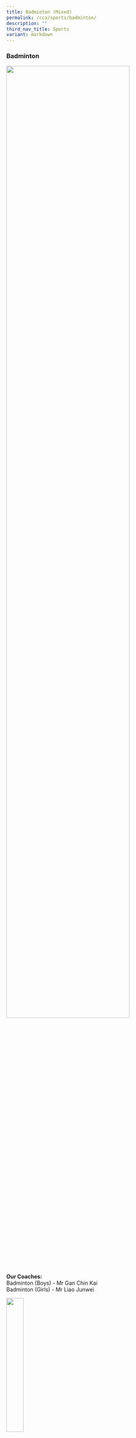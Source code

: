 ```yaml
---
title: Badminton (Mixed)
permalink: /cca/sports/badminton/
description: ""
third_nav_title: Sports
variant: markdown
---
```

<h3>Badminton</h3>
<div class="isomer-image-wrapper">
<img style="width:80%" height="auto" width="100%" src="/images/cca15.gif">
</div>
<p>
<br>
</p>
<p><strong>Our Coaches:</strong>
<br>Badminton (Boys) - Mr Gan Chin Kai
<br>Badminton (Girls) - Mr Liao Junwei</p>
<div class="isomer-image-wrapper">
<img style="width:30%" height="auto" width="100%" src="/images/CCA/Sports/badminton%20coach%20photo.JPG">
</div>
<p><a href="/files/CCA/Coach%20%20%20Personal%20Achievements/Personal%20Achievements/fmss%20badminton%20coach_liao%20junwei_personal%20achievements.pdf" rel="noopener noreferrer nofollow" target="_blank">Personal Achievements</a>
<br>
<br>
</p>
<ul>
<li>
<p>Details</p>
<p><strong>Training Days &amp; Time:</strong>
<br>
<br>Girls:
<br>Monday : 3.00 pm - 5.30 pm (Sec 1 &amp; 2)&nbsp;
<br>Wednesday: 3.00 pm - 5.30 pm (Sec 3 &amp; 4)
<br>Friday: 2.00 pm - 4.00 pm (Sec 1 &amp; 2) &amp; 3.30 pm - 5.30 pm (Sec
3 &amp; 4)
<br>
<br>
</p>
<p>Boys:
<br>Wednesday: 3.00 pm - 5.30 pm
<br>Friday: 2.30 pm - 5.00 pm
<br>
<br>
</p>
<p><strong>Teachers In Charge:</strong>
<br>
<br>Girls:
<br>Ms Thio Lay Hong (I/C)
<br>Mdm Yee Suet Fong Dawn
<br>
<br>
</p>
<p>Boys:
<br>Mrs Jean Ho (I/C)
<br>Mdm Haliza
<br>Ms Tay Shu-Min, Samantha
<br>
</p>
<p></p>
<ul>
<li>
<p><strong>Overview</strong>
</p>
<p><strong>Vision &amp; Mission<br></strong>
</p>
<p><strong>To develop pupils to become sports leaders who are intrinsically motivated and focused on success. <br><br></strong>
</p>
<p><strong>Highlights<br></strong>
</p>
<p><strong>• Participation in NSG South Zone Badminton Championships and Nationals Championships<br>• Participations in the Methodist Schools Cup<br>• Participation in competitions organised by the Singapore Badminton Association such as the Alpha Age Group Series<br>• Participation in the National Deaf Games<br>• Participation in various other tournaments such as the Wee Kim Wee Badminton Challenge Trophy and Pilot Pen Championships<br>• Friendly matches with other schools</strong>
	
</p><p>&nbsp;</p>
<ul>
<li data-pm-slice="2 5 [&quot;bulletList&quot;,{&quot;tight&quot;:false},&quot;listItem&quot;,{},&quot;bulletList&quot;,{&quot;tight&quot;:false},&quot;listItem&quot;,{},&quot;bulletList&quot;,{&quot;tight&quot;:false}]"><strong>Achievements</strong>
<p>&nbsp;</p>	
<p><strong>2024</strong></p>
<table style="width: 590px;"><colgroup><col><col></colgroup>
<tbody>
<tr style="height: 31px;">
<th rowspan="1" colspan="1" style="width: 215.75px; height: 30px; vertical-align: top;">
<p><strong>NSG South Zone Badminton Championships 2024 - 'B' Div Girls</strong></p>
</th>
<th rowspan="1" colspan="1" style="width: 84.25px; height: 31px; vertical-align: top;">
<p><strong>4th</strong></p>
</th>
</tr>
<tr style="height: 29px;">
<th rowspan="1" colspan="1" style="width: 215.75px; height: 30px; vertical-align: top;">
<p><strong>NSG South Zone Badminton Championships 2024 - 'B' Div Boys</strong></p>
</th>
<th rowspan="1" colspan="1" style="width: 84.25px; height: 29px; vertical-align: top;">
<p><strong>Representation</strong></p>
</th>
</tr>
<tr style="height: 26px;">
<th rowspan="1" colspan="1" style="width: 215.75px; height: 30px; vertical-align: top;">
<p><strong>NSG National Badminton Championships 2024 - 'B' Div Girls</strong></p>
</th>
<th rowspan="1" colspan="1" style="width: 84.25px; height: 26px; vertical-align: top;">
<p><strong>Top 16</strong></p>
</th>
</tr>
<tr style="height: 28px;">
<th rowspan="1" colspan="1" style="width: 215.75px; height: 30px; vertical-align: top;">
<p><strong>Singapore Badminton Challenge 2024 (U-19 Girls Doubles)</strong></p>
</th>
<th rowspan="1" colspan="1" style="width: 84.25px; height: 28px; vertical-align: top;">
<p><strong>Representation</strong></p>
</th>
</tr>
</tbody>
</table>
<p>&nbsp;</p>
<p><strong>2023<br></strong></p>
<table style="width: 590px;"><colgroup><col><col></colgroup>
<tbody>
<tr>
<td rowspan="1" colspan="1" style="width: 462.172px; text-align: left; vertical-align: top;">
<p><strong>NSG South Zone Badminton Championships 2023 - 'B' Div Girls<br></strong></p>
</td>
<td rowspan="1" colspan="1" style="width: 213.828px; text-align: left; vertical-align: top;">
<p><strong>3rd</strong></p>
</td>
</tr>
<tr>
<td rowspan="1" colspan="1" style="width: 462.172px; text-align: left; vertical-align: top;">
<p><strong>NSG South Zone Badminton Championships 2023 - 'B' Div Boys<br></strong></p>
</td>
<td rowspan="1" colspan="1" style="width: 213.828px; text-align: left; vertical-align: top;">
<p><strong>Representation<br></strong></p>
</td>
</tr>
<tr>
<td rowspan="1" colspan="1" style="width: 462.172px; text-align: left; vertical-align: top;">
<p><strong>NSG South Zone Badminton Championships 2023 - 'C' Div Girls<br></strong></p>
</td>
<td rowspan="1" colspan="1" style="width: 213.828px; text-align: left; vertical-align: top;">
<p><strong>Representation<br></strong></p>
</td>
</tr>
<tr>
<td rowspan="1" colspan="1" style="width: 462.172px; text-align: left; vertical-align: top;">
<p><strong>NSG South Zone Badminton Championships 2023 - 'C' Div Boys<br></strong></p>
</td>
<td rowspan="1" colspan="1" style="width: 213.828px; text-align: left; vertical-align: top;">
<p><strong>Representation<br></strong></p>
</td>
</tr>
<tr>
<td rowspan="1" colspan="1" style="width: 462.172px; text-align: left; vertical-align: top;">
<p><strong>NSG National Badminton Championships 2023 - 'B' Div Girls<br></strong></p>
</td>
<td rowspan="1" colspan="1" style="width: 213.828px; text-align: left; vertical-align: top;">
<p><strong>Representation</strong></p>
</td>
</tr>
<tr>
<td rowspan="1" colspan="1" style="width: 462.172px; text-align: left; vertical-align: top;">
<p><strong>Alpha Academy Age Group Series Badminton Championships (U-15 Girls Doubles)<br></strong></p>
</td>
<td rowspan="1" colspan="1" style="width: 213.828px; text-align: left; vertical-align: top;">
<p><strong>Representation<br></strong></p>
</td>
</tr>
</tbody>
</table>
<p><strong>&nbsp;</strong></p>
<p><strong>2022<br></strong></p>
<table style="width: 589px;"><colgroup><col><col></colgroup>
<tbody>
<tr>
<th rowspan="1" colspan="1" style="width: 452.828px; vertical-align: top;">
<p><strong>NSG South Zone Badminton Championships 2022 - 'B' Div Girls (Zonal)</strong></p>
</th>
<th rowspan="1" colspan="1" style="width: 226.172px; vertical-align: top;">
<p><strong>3rd</strong></p>
</th>
</tr>
</tbody>
</table>
<p><strong>&nbsp;</strong></p>
<p><strong>2021<br></strong></p>
<table style="width: 588px;"><colgroup><col><col></colgroup>
<tbody>
<tr>
<th rowspan="1" colspan="1" style="vertical-align: top; width: 386.531px;">
<p><strong>NSG South Zone Badminton Championships 2022 - 'B' Div Girls (Zonal)</strong></p>
</th>
<th rowspan="1" colspan="1" style="vertical-align: top; width: 189.469px;">
<p><strong>2nd</strong></p>
</th>
</tr>
</tbody>
</table>
<p><strong>&nbsp;</strong></p>
<p><strong>2019<br></strong></p>
<table style="width: 588px;"><colgroup><col><col></colgroup>
<tbody>
<tr>
<td rowspan="1" colspan="1" style="width: 954.828px; text-align: left; vertical-align: top;">
<p><strong>NSG South Zone Badminton Championships 2019 - 'B' Div Girls</strong></p>
</td>
<td rowspan="1" colspan="1" style="width: 373.172px; text-align: left; vertical-align: top;">
<p><strong>2nd</strong></p>
</td>
</tr>
<tr>
<td rowspan="1" colspan="1" style="width: 954.828px; text-align: left; vertical-align: top;">
<p><strong>NSG South Zone Badminton Championships 2019 - 'C' Div Girls</strong></p>
</td>
<td rowspan="1" colspan="1" style="width: 373.172px; text-align: left; vertical-align: top;">
<p><strong>2nd</strong></p>
</td>
</tr>
<tr>
<td rowspan="1" colspan="1" style="width: 954.828px; text-align: left; vertical-align: top;">
<p><strong>NSG National Badminton Championships 2019 - 'B' Div Girls</strong></p>
</td>
<td rowspan="1" colspan="1" style="width: 373.172px; text-align: left; vertical-align: top;">
<p><strong>Top 8</strong></p>
</td>
</tr>
<tr>
<td rowspan="1" colspan="1" style="width: 954.828px; text-align: left; vertical-align: top;">
<p><strong>NSG National Badminton Championships 2019 - 'C' Div Girls</strong></p>
</td>
<td rowspan="1" colspan="1" style="width: 373.172px; text-align: left; vertical-align: top;">
<p><strong>Representation</strong></p>
</td>
</tr>
<tr>
<td rowspan="1" colspan="1" style="width: 954.828px; text-align: left; vertical-align: top;">
<p><strong>Alpha Academy Age Group Series Badminton Championships (U15 Girls Singles &amp; Doubles)</strong></p>
</td>
<td rowspan="1" colspan="1" style="width: 373.172px; text-align: left; vertical-align: top;">
<p><strong>Representation</strong></p>
</td>
</tr>
<tr>
<td rowspan="1" colspan="1" style="width: 954.828px; text-align: left; vertical-align: top;">
<p><strong>National Deaf Games (U18 Girls Singles &amp; Women's Doubles)</strong></p>
</td>
<td rowspan="1" colspan="1" style="width: 373.172px; text-align: left; vertical-align: top;">
<p><strong>2nd</strong></p>
</td>
</tr>
<tr>
<td rowspan="1" colspan="1" style="width: 954.828px; text-align: left; vertical-align: top;">
<p><strong>Methodist Schools Cup 2019 (U17)</strong></p>
</td>
<td rowspan="1" colspan="1" style="width: 373.172px; text-align: left; vertical-align: top;">
<p><strong>1st</strong></p>
</td>
</tr>
<tr>
<td rowspan="1" colspan="1" style="width: 954.828px; text-align: left; vertical-align: top;">
<p><strong>Methodist Schools Cup 2019 (U14)</strong></p>
</td>
<td rowspan="1" colspan="1" style="width: 373.172px; text-align: left; vertical-align: top;">
<p><strong>2nd &amp; 4th</strong></p>
</td>
</tr>
<tr>
<td rowspan="1" colspan="1" style="width: 954.828px; text-align: left; vertical-align: top;">
<p><strong>ROMP Badminton Competition (U17)</strong></p>
</td>
<td rowspan="1" colspan="1" style="width: 373.172px; text-align: left; vertical-align: top;">
<p><strong>3rd &amp; Representation</strong></p>
</td>
</tr>
</tbody>
</table>
<p><strong><br><br></strong></p>
<p><strong>2018<br></strong></p>
<table style="width: 585px;"><colgroup><col><col></colgroup>
<tbody>
<tr>
<td rowspan="1" colspan="1" style="width: 387.938px; text-align: left; vertical-align: top;">
<p><strong>Methodist Schools' Badminton Cup 2018 (U15)</strong></p>
</td>
<td rowspan="1" colspan="1" style="width: 190.062px; text-align: left; vertical-align: top;">
<p><strong>3rd</strong></p>
</td>
</tr>
<tr>
<td rowspan="1" colspan="1" style="width: 387.938px;">
<p><strong>Methodist Schools' Badminton Cup 2018 (U18)</strong></p>
</td>
<td rowspan="1" colspan="1" style="width: 190.062px;">
<p><strong>3rd</strong></p>
</td>
</tr>
<tr>
<td rowspan="1" colspan="1" style="width: 387.938px;">
<p><strong>NSG National Badminton Championships 2018 - 'B' Div Girls</strong></p>
</td>
<td rowspan="1" colspan="1" style="width: 190.062px; text-align: left; vertical-align: top;">
<p><strong>Top 8</strong></p>
</td>
</tr>
<tr>
<td rowspan="1" colspan="1" style="width: 387.938px;">
<p><strong>NSG National Badminton Championships 2018 - 'C' Div Girls</strong></p>
</td>
<td rowspan="1" colspan="1" style="width: 190.062px; text-align: left; vertical-align: top;">
<p><strong>Representation</strong></p>
</td>
</tr>
<tr>
<td rowspan="1" colspan="1" style="width: 387.938px;">
<p><strong>NSG South Zone Badminton Championships 2018 - 'B' Div Girls</strong></p>
</td>
<td rowspan="1" colspan="1" style="width: 190.062px; text-align: left; vertical-align: top;">
<p><strong>2nd</strong></p>
</td>
</tr>
<tr>
<td rowspan="1" colspan="1" style="width: 387.938px;">
<p><strong>NSG South Zone Badminton Championships 2018 - 'C' Div Girls</strong></p>
</td>
<td rowspan="1" colspan="1" style="width: 190.062px; text-align: left; vertical-align: top;">
<p><strong>2nd</strong></p>
</td>
</tr>
<tr>
<td rowspan="1" colspan="1" style="width: 387.938px;">
<p><strong>Pilot Pen Championships 2018</strong></p>
</td>
<td rowspan="1" colspan="1" style="width: 190.062px;">
<p><strong>Representation</strong></p>
</td>
</tr>
<tr>
<td rowspan="1" colspan="1" style="width: 387.938px;">
<p><strong>Wee Kim Wee Badminton Challenge Trophy 2018</strong></p>
</td>
<td rowspan="1" colspan="1" style="width: 190.062px;">
<p><strong>2nd (Girls' Team Event)</strong></p>
</td>
</tr>
<tr>
<td rowspan="1" colspan="1" style="width: 387.938px;">
<p><strong>Alpha Academy Age Group Championship 2018 (Girls Singles)</strong></p>
</td>
<td rowspan="1" colspan="1" style="width: 190.062px; text-align: left; vertical-align: top;">
<p><strong>Representation</strong></p>
</td>
</tr>
<tr>
<td rowspan="1" colspan="1" style="width: 387.938px;">
<p><strong>National Deaf Games 2018 (Women's Doubles U18)</strong></p>
</td>
<td rowspan="1" colspan="1" style="width: 190.062px;">
<p><strong>3rd</strong></p>
</td>
</tr>
<tr>
<td rowspan="1" colspan="1" style="width: 387.938px;">
<p><strong>National Deaf Games 2018 (Mixed Doubles)</strong></p>
</td>
<td rowspan="1" colspan="1" style="width: 190.062px;">
<p><strong>2nd</strong></p>
</td>
</tr>
<tr>
<td rowspan="1" colspan="1" style="width: 387.938px;">
<p><strong>National Deaf Games 2018 (Women's Singles U18)</strong></p>
</td>
<td rowspan="1" colspan="1" style="width: 190.062px;">
<p><strong>Representation</strong></p>
</td>
</tr>
</tbody>
</table>
<p><strong><br><br></strong></p>
<p><strong>2017<br></strong></p>
<table style="width: 583px;"><colgroup><col><col></colgroup>
<tbody>
<tr>
<td rowspan="1" colspan="1" style="width: 385.359px;">
<p><strong>Alpha Academy Age Group Badminton Championships 2017</strong></p>
</td>
<td rowspan="1" colspan="1" style="width: 186.641px; text-align: left; vertical-align: top;">
<p><strong>3rd (Girls' Singles 14&amp;U)</strong></p>
</td>
</tr>
<tr>
<td rowspan="1" colspan="1" style="width: 385.359px;">
<p><strong>Methodist Schools' Badminton Cup 2017</strong></p>
</td>
<td rowspan="1" colspan="1" style="width: 186.641px;">
<p><strong>Representation</strong></p>
</td>
</tr>
<tr>
<td rowspan="1" colspan="1" style="width: 385.359px;">
<p><strong>NSG National Badminton Championships 2017 - 'C' Div Girls</strong></p>
</td>
<td rowspan="1" colspan="1" style="width: 186.641px; text-align: left; vertical-align: top;">
<p><strong>Representation</strong></p>
</td>
</tr>
<tr>
<td rowspan="1" colspan="1" style="width: 385.359px;">
<p><strong>NSG South Zone Badminton Championships 2017 - 'B' Div Boys</strong></p>
</td>
<td rowspan="1" colspan="1" style="width: 186.641px; text-align: left; vertical-align: top;">
<p><strong>Representation</strong></p>
</td>
</tr>
<tr>
<td rowspan="1" colspan="1" style="width: 385.359px;">
<p><strong>NSG South Zone Badminton Championships 2017 - 'B' Div Girls</strong></p>
</td>
<td rowspan="1" colspan="1" style="width: 186.641px; text-align: left; vertical-align: top;">
<p><strong>Representation</strong></p>
</td>
</tr>
<tr>
<td rowspan="1" colspan="1" style="width: 385.359px;">
<p><strong>NSG South Zone Badminton Championships 2017 - 'C' Div Girls</strong></p>
</td>
<td rowspan="1" colspan="1" style="width: 186.641px; text-align: left; vertical-align: top;">
<p><strong>2nd</strong></p>
</td>
</tr>
<tr>
<td rowspan="1" colspan="1" style="width: 385.359px;">
<p><strong>Pilot Pen Championships 2017</strong></p>
</td>
<td rowspan="1" colspan="1" style="width: 186.641px;">
<p><strong>Representation</strong></p>
</td>
</tr>
<tr>
<td rowspan="1" colspan="1" style="width: 385.359px;">
<p><strong>SBA Badminton Academy @ActiveSG Inter-School Competition 2017</strong></p>
</td>
<td rowspan="1" colspan="1" style="width: 186.641px; text-align: left; vertical-align: top;">
<p><strong>Top 4</strong></p>
</td>
</tr>
<tr>
<td rowspan="1" colspan="1" style="width: 385.359px;">
<p><strong>Temasek Club Badminton Championships 2017</strong></p>
</td>
<td rowspan="1" colspan="1" style="width: 186.641px;">
<p><strong>Representation</strong></p>
</td>
</tr>
<tr>
<td rowspan="1" colspan="1" style="width: 385.359px;">
<p><strong>Wee Kim Wee Badminton Challenge Trophy 2017</strong></p>
</td>
<td rowspan="1" colspan="1" style="width: 186.641px; text-align: left; vertical-align: top;">
<p><strong>3rd</strong></p>
</td>
</tr>
</tbody>
</table>
</li>
</ul>
<p>&nbsp;</p></li></ul></li></ul>